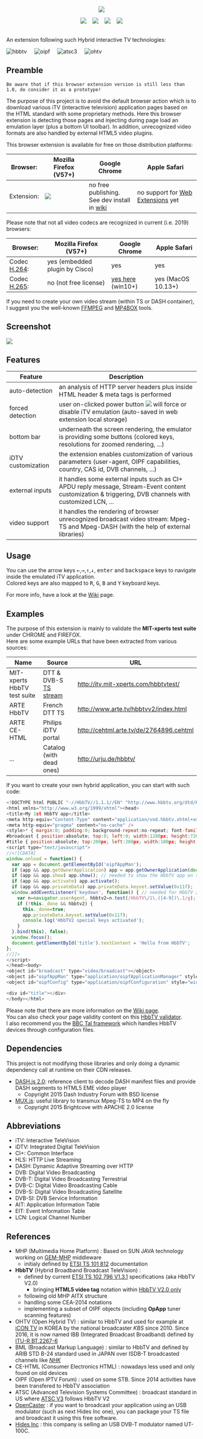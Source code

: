 &nbsp;
<p align="center">
<img src="img/tv-icon128-on.png">
</p>
<p align="center">
  <img src="https://img.shields.io/badge/release-v0.6-red.svg">&nbsp;&nbsp;&nbsp;
	<a href="https://travis-ci.org/karl-rousseau/HybridTvViewer/Footing" alt="Travis-CI"><img src="https://travis-ci.org/karl-rousseau/HybridTvViewer/Footing.svg?branch=master"></a>&nbsp;&nbsp;&nbsp;
  <img src="https://img.shields.io/badge/vanilla-js-yellow.svg">&nbsp;&nbsp;&nbsp;
	<a href="https://github.com/karl-rousseau/HybridTvViewer/blob/master/LICENSE" alt="License:MIT"><img src="https://img.shields.io/badge/license-MIT-blue.svg"></a><br>
  <br>
</p>
An extension following such Hybrid interactive TV technologies:

![hbbtv](img/logo-hbbtv.png) &nbsp;&nbsp;&nbsp; ![oipf](img/logo-oipf.png) &nbsp;&nbsp;&nbsp; ![atsc3](img/logo-atsc.png) &nbsp;&nbsp;&nbsp; ![ohtv](img/logo-ohtv.png)


## Preamble

```
Be aware that if this browser extension version is still less than 1.0, do consider it as a prototype!
```
The purpose of this project is to avoid the default browser action which is to download various iTV (interactive television) application pages based on the HTML standard with some proprietary methods. Here this browser extension is detecting those pages and injecting during page load an emulation layer (plus a bottom UI toolbar). In addition, unrecognized video formats are also handled by external HTML5 video plugins.

This browser extension is available for free on those distribution platforms:

| Browser: | Mozilla Firefox (V57+) | Google Chrome | Apple Safari |
| -------- | -------- | ------ | ------ |
| Extension: | [<img  src="https://addons.cdn.mozilla.net/static/img/addons-buttons/AMO-button_2.png">](https://addons.mozilla.org/en-US/firefox/addon/hybridtvviewer/) | no free publishing.<br>See dev install in [wiki](https://github.com/karl-rousseau/HybridTvViewer/wiki/HowTo) | no support for [Web Extensions](https://developer.mozilla.org/en-US/Add-ons/WebExtensions) yet |

Please note that not all video codecs are recognized in current (i.e. 2019) browsers:

| Browser: | Mozilla Firefox (V57+) | Google Chrome | Apple Safari |
| -------- | -------- | ------ | ------ |
| Codec [H.264](https://caniuse.com/#feat=mpeg4): | yes (embedded plugin by Cisco) | yes | yes |
| Codec [H.265](https://caniuse.com/#feat=hevc): | no (not free license) | [yes here](https://github.com/henrypp/chromium/releases) (win10+) | yes (MacOS 10.13+) |

If you need to create your own video stream (within TS or DASH container), I suggest you the well-known [FFMPEG](https://www.ffmpeg.org/) and [MP4BOX](https://gpac.wp.imt.fr/mp4box/) tools.

## Screenshot

![](img/screenshot_popup.png)

## Features

| Feature            | Description |
| ------------------ | ----------- |
| auto-detection     | an analysis of HTTP server headers plus inside HTML header & meta tags is performed |
| forced detection   | user on-clicked power button ![](https://www.iconfinder.com/icons/1608429/download/png/16) will force or disable iTV emulation (auto-saved in web extension local storage) |
| bottom bar  | underneath the screen rendering, the emulator is providing some buttons (colored keys, resolutions for zoomed rendering, ...) |
| iDTV customization | the extension enables customization of various parameters (user-agent, OIPF capabilities, country, CAS id, DVB channels, ...) |
| external inputs | it handles some external inputs such as CI+ APDU reply message, Stream-Event content customization & triggering, DVB channels with customized LCN, ... |
| video support | it handles the rendering of browser unrecognized broadcast video stream: Mpeg-TS and Mpeg-DASH (with the help of external libraries) |

## Usage

You can use the arrow keys <kbd>&leftarrow;</kbd>,<kbd>&rightarrow;</kbd>,<kbd>&uparrow;</kbd>,<kbd>&downarrow;</kbd>, <kbd>enter</kbd> and <kbd>backspace</kbd> keys to navigate inside the emulated iTV application.  
Colored keys are also mapped to <kbd>R</kbd>, <kbd>G</kbd>, <kbd>B</kbd> and <kbd>Y</kbd> keyboard keys.

For more info, have a look at the [Wiki](https://github.com/karl-rousseau/HybridTvViewer/wiki/HowTo) page.

## Examples

The purpose of this extension is mainly to validate the **MIT-xperts test suite** under CHROME and FIREFOX.  
Here are some example URLs that have been extracted from various sources:

| Name          | Source | URL |
| ------------- | ------ |---- |
| MIT-xperts HbbTV test suite | DTT & DVB-S [TS stream](https://github.com/mitxp/HbbTV-Testsuite/wiki) | http://itv.mit-xperts.com/hbbtvtest/ |
| ARTE HbbTV    | French DTT TS | http://www.arte.tv/hbbtvv2/index.html |
| ARTE CE-HTML  | Philips iDTV portal | http://cehtml.arte.tv/de/2764896.cehtml |
| ...           | Catalog (with dead ones) | http://urju.de/hbbtv/ |

If you want to create your own hybrid application, you can start with such code:
```javascript
<!DOCTYPE html PUBLIC "-//HbbTV//1.1.1//EN" "http://www.hbbtv.org/dtd/HbbTV-1.1.1.dtd">
<html xmlns="http://www.w3.org/1999/xhtml"><head>
<title>My 1st HbbTV app</title>
<meta http-equiv="Content-Type" content="application/vnd.hbbtv.xhtml+xml; charset=UTF-8" />
<meta http-equiv="pragma" content="no-cache" />
<style>* { margin:0; padding:0; background-repeat:no-repeat; font-family:"Tiresias Screenfont",sans-serif; }
#broadcast { position:absolute; top:0; left:0; width:1280px; height:720px; }
#title { position:absolute; top:200px; left:200px; width:100px; height:99px; font-size:32px; color:#fff; }</style>
<script type="text/javascript">
//<![CDATA[
window.onload = function() {
  var app = document.getElementById('oipfAppMan');
  if (app && app.getOwnerApplication) app = app.getOwnerApplication(document);
  if (app && app.show) app.show(); // needed to show the HbbTV app on screen
  if (app && app.activate) app.activate();
  if (app && app.privateData) app.privateData.keyset.setValue(0x11f);
  window.addEventListener('keydown', function() { // needed for HbbTV 2.0+
    var n=navigator.userAgent, hbbtv2=n.test(/HbbTV\/1\.([4-9])\.1/g);
    if (!this._done && hbbtv2) {
      this._done=true;
      app.privateData.keyset.setValue(0x11f);
      console.log('HbbTV2 special keys activated');
    }
  }.bind(this), false);
  window.focus();
  document.getElementById('title').textContent = 'Hello from HbbTV';
};
//]]>
</script>
</head><body>
<object id="broadcast" type="video/broadcast"></object>
<object id="oipfAppMan" type="application/oipfApplicationManager" style="width:0; height:0;"></object>
<object id="oipfConfig" type="application/oipfConfiguration" style="width:0; height:0;"></object>

<div id="title"></div>
</body></html>
```
Please note that there are more information on the [Wiki page](https://github.com/karl-rousseau/HybridTvViewer/wiki/HowTo).  
You can also check your page validity content on this [HbbTV validator](http://hbbtv-live.irt.de/validator/).  
I also recommend you the [BBC Tal framework](http://www.bbc.co.uk/opensource/projects/TAL) which handles HbbTV devices through configuration files.

## Dependencies

This project is not modifying those libraries and only doing a dynamic dependency call at runtime on their CDN releases.
- [DASH.js 2.0](https://github.com/Dash-Industry-Forum/dash.js): reference client to decode DASH manifest files and provide DASH segments to HTML5 EME video player
  * Copyright 2015 Dash Industry Forum with BSD license
- [MUX.js](https://github.com/videojs/mux.js): useful library to transmux Mpeg-TS to MP4 on the fly
  * Copyright 2015 Brightcove with APACHE 2.0 license

## Abbreviations

- iTV: Interactive TeleVision
- iDTV: Integrated Digital TeleVision
- CI+: Common Interface
- HLS: HTTP Live Streaming
- DASH: Dynamic Adaptive Streaming over HTTP
- DVB: Digital Video Broadcasting
- DVB-T: Digital Video Broadcasting Terrestrial
- DVB-C: Digital Video Broadcasting Cable
- DVB-S: Digital Video Broadcasting Satellite
- DVB-SI: DVB Service Information
- AIT: Application Information Table
- EIT: Event Information Table
- LCN: Logical Channel Number

## References

- MHP (Multimedia Home Platform) : Based on SUN JAVA technology working on [GEM-MHP](https://en.wikipedia.org/wiki/Globally_Executable_MHP) middleware
  * initialy defined by [ETSI TS 101 812](http://www.etsi.org/deliver/etsi_ts/101800_101899/101812/01.02.01_60/ts_101812v010201p.pdf) documentation
- **HbbTV** (Hybrid Broadband Broadcast TeleVision) :
  * defined by current [ETSI TS 102 796 V1.3.1](http://www.etsi.org/deliver/etsi_ts/102700_102799/102796/01.03.01_60/ts_102796v010301p.pdf) specifications (aka HbbTV V2.0)
    * bringing **HTML5 video tag** notation within [HbbTV V2.0 only](https://www.hbbtv.org/resource-library/#specifications)
  * following old MHP AITX structure
  * handling some CEA-2014 notations
  * implementing a subset of OIPF objects (including **OpApp** tuner scanning features)
- OHTV (Open Hybrid TV) : similar to HbbTV and used for example at [iCON TV](http://able.kbs.co.kr/enter/tal_view.php?mseq=16&pcg=&pgseq=&no=270211) in KOREA by the national broadcaster *KBS* since 2010. Since 2016, it is now named IBB (Integrated Broadcast Broadband) defined by [ITU-R BT.2267-6](https://www.itu.int/dms_pub/itu-r/opb/rep/R-REP-BT.2267-6-2016-PDF-E.pdf)
- BML (Broadcast Markup Language) : similar to HbbTV and defined by ARIB STD B-24 standard used in JAPAN over ISDB-T broadcasted channels like [*NHK*](https://www.nhk.or.jp/strl/publica/bt/en/fe0003-1.html)
- CE-HTML (Consumer Electronics HTML) : nowadays less used and only found on old devices
- OIPF (Open IPTV Forum) : used on some STB. Since 2014 activities have been transfered to HbbTV association
- ATSC (Advanced Television Systems Committee) : broadcast standard in US where [ATSC V3](https://www.atsc.org/standards/atsc-3-0-standards/) follows HbbTV V2
- [OpenCaster](https://github.com/aventuri/opencaster) : if you want to broadcast your application using an USB modulator (such as next Hides Inc one), you can package your TS file and broadcast it using this free software.
- [Hides Inc](http://www.hides.com.tw/product_opencaster_eng.html) : this company is selling an USB DVB-T modulator named UT-100C.
